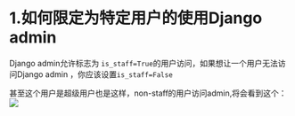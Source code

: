 # 1.如何限定为特定用户的使用Django admin
Django admin允许标志为 `is_staff=True`的用户访问，如果想让一个用户无法访问Django admin ，你应该设置`is_staff=False`

甚至这个用户是超级用户也是这样，non-staff的用户访问admin,将会看到这个：
![](https://books.agiliq.com/projects/django-admin-cookbook/en/latest/_images/access_no_is_staff.png)
